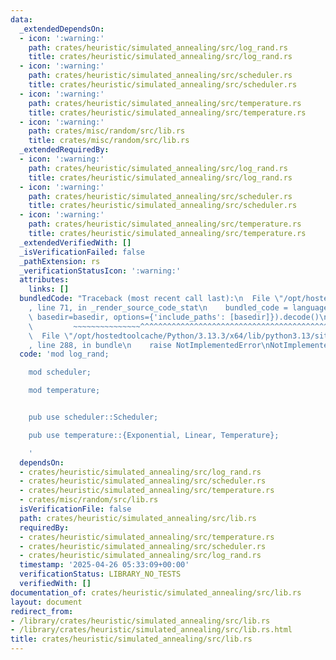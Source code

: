 ```yaml
---
data:
  _extendedDependsOn:
  - icon: ':warning:'
    path: crates/heuristic/simulated_annealing/src/log_rand.rs
    title: crates/heuristic/simulated_annealing/src/log_rand.rs
  - icon: ':warning:'
    path: crates/heuristic/simulated_annealing/src/scheduler.rs
    title: crates/heuristic/simulated_annealing/src/scheduler.rs
  - icon: ':warning:'
    path: crates/heuristic/simulated_annealing/src/temperature.rs
    title: crates/heuristic/simulated_annealing/src/temperature.rs
  - icon: ':warning:'
    path: crates/misc/random/src/lib.rs
    title: crates/misc/random/src/lib.rs
  _extendedRequiredBy:
  - icon: ':warning:'
    path: crates/heuristic/simulated_annealing/src/log_rand.rs
    title: crates/heuristic/simulated_annealing/src/log_rand.rs
  - icon: ':warning:'
    path: crates/heuristic/simulated_annealing/src/scheduler.rs
    title: crates/heuristic/simulated_annealing/src/scheduler.rs
  - icon: ':warning:'
    path: crates/heuristic/simulated_annealing/src/temperature.rs
    title: crates/heuristic/simulated_annealing/src/temperature.rs
  _extendedVerifiedWith: []
  _isVerificationFailed: false
  _pathExtension: rs
  _verificationStatusIcon: ':warning:'
  attributes:
    links: []
  bundledCode: "Traceback (most recent call last):\n  File \"/opt/hostedtoolcache/Python/3.13.3/x64/lib/python3.13/site-packages/onlinejudge_verify/documentation/build.py\"\
    , line 71, in _render_source_code_stat\n    bundled_code = language.bundle(stat.path,\
    \ basedir=basedir, options={'include_paths': [basedir]}).decode()\n          \
    \         ~~~~~~~~~~~~~~~^^^^^^^^^^^^^^^^^^^^^^^^^^^^^^^^^^^^^^^^^^^^^^^^^^^^^^^^^^^^^^^^^^\n\
    \  File \"/opt/hostedtoolcache/Python/3.13.3/x64/lib/python3.13/site-packages/onlinejudge_verify/languages/rust.py\"\
    , line 288, in bundle\n    raise NotImplementedError\nNotImplementedError\n"
  code: 'mod log_rand;

    mod scheduler;

    mod temperature;


    pub use scheduler::Scheduler;

    pub use temperature::{Exponential, Linear, Temperature};

    '
  dependsOn:
  - crates/heuristic/simulated_annealing/src/log_rand.rs
  - crates/heuristic/simulated_annealing/src/scheduler.rs
  - crates/heuristic/simulated_annealing/src/temperature.rs
  - crates/misc/random/src/lib.rs
  isVerificationFile: false
  path: crates/heuristic/simulated_annealing/src/lib.rs
  requiredBy:
  - crates/heuristic/simulated_annealing/src/temperature.rs
  - crates/heuristic/simulated_annealing/src/scheduler.rs
  - crates/heuristic/simulated_annealing/src/log_rand.rs
  timestamp: '2025-04-26 05:33:09+00:00'
  verificationStatus: LIBRARY_NO_TESTS
  verifiedWith: []
documentation_of: crates/heuristic/simulated_annealing/src/lib.rs
layout: document
redirect_from:
- /library/crates/heuristic/simulated_annealing/src/lib.rs
- /library/crates/heuristic/simulated_annealing/src/lib.rs.html
title: crates/heuristic/simulated_annealing/src/lib.rs
---
```

